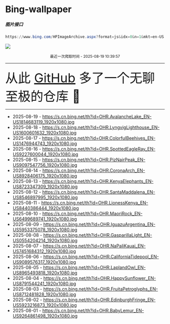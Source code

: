# Bing-wallpaper

##### 图片接口

```powershell
https://www.bing.com/HPImageArchive.aspx?format=js&idx=0&n=1&mkt=en-US
```

 ![](https://s.cn.bing.net/th?id=OHR.AvalancheLake_EN-US1814683119_1920x1080.jpg)

<p align='center' >
    <small>
        最近一次爬取时间 - 2025-08-19 10:39:57
    </small>
    <br>
    <hr>
    <font size=7>
        <small>
           从此 <a href='https://github.com/'>GitHub</a> 多了一个无聊至极的仓库  🍳
        </small>
    </font>
    <hr>
</p>


- 2025-08-19 - https://s.cn.bing.net/th?id=OHR.AvalancheLake_EN-US1814683119_1920x1080.jpg 
- 2025-08-18 - https://s.cn.bing.net/th?id=OHR.LyngvigLighthouse_EN-US1600601632_1920x1080.jpg 
- 2025-08-17 - https://s.cn.bing.net/th?id=OHR.ColorfulBeehives_EN-US1476944743_1920x1080.jpg 
- 2025-08-16 - https://s.cn.bing.net/th?id=OHR.SpottedEagleRay_EN-US9227600044_1920x1080.jpg 
- 2025-08-15 - https://s.cn.bing.net/th?id=OHR.PizNairPeak_EN-US9097547756_1920x1080.jpg 
- 2025-08-14 - https://s.cn.bing.net/th?id=OHR.CoronaArch_EN-US8928406175_1920x1080.jpg 
- 2025-08-13 - https://s.cn.bing.net/th?id=OHR.KenyaElephants_EN-US8723347309_1920x1080.jpg 
- 2025-08-12 - https://s.cn.bing.net/th?id=OHR.SantaMaddalena_EN-US8546897995_1920x1080.jpg 
- 2025-08-11 - https://s.cn.bing.net/th?id=OHR.LionessKenya_EN-US8440386444_1920x1080.jpg 
- 2025-08-10 - https://s.cn.bing.net/th?id=OHR.MaoriRock_EN-US6499689741_1920x1080.jpg 
- 2025-08-09 - https://s.cn.bing.net/th?id=OHR.IguazuArgentina_EN-US5953375078_1920x1080.jpg 
- 2025-08-08 - https://s.cn.bing.net/th?id=OHR.GasparillaLight_EN-US0554204214_1920x1080.jpg 
- 2025-08-07 - https://s.cn.bing.net/th?id=OHR.NaPaliKauai_EN-US7451684312_1920x1080.jpg 
- 2025-08-06 - https://s.cn.bing.net/th?id=OHR.CaliforniaTidepool_EN-US9089576317_1920x1080.jpg 
- 2025-08-05 - https://s.cn.bing.net/th?id=OHR.LaplandOwl_EN-US8965493818_1920x1080.jpg 
- 2025-08-04 - https://s.cn.bing.net/th?id=OHR.HappySunflower_EN-US8791544241_1920x1080.jpg 
- 2025-08-03 - https://s.cn.bing.net/th?id=OHR.FruitaPetroglyphs_EN-US8712481828_1920x1080.jpg 
- 2025-08-02 - https://s.cn.bing.net/th?id=OHR.EdinburghFringe_EN-US5923216873_1920x1080.jpg 
- 2025-08-01 - https://s.cn.bing.net/th?id=OHR.BabyLemur_EN-US9264861498_1920x1080.jpg 
